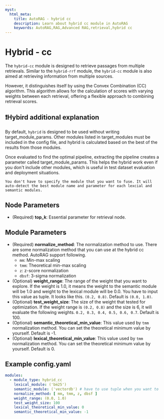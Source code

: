 ```yaml
---
myst:
  html_meta:
    title: AutoRAG - hybrid cc
    description: Learn about hybrid cc module in AutoRAG
    keywords: AutoRAG,RAG,Advanced RAG,retrieval,hybrid cc
---
```

# Hybrid - cc

The `hybrid-cc` module is designed to retrieve passages from multiple retrievals. Similar to the `hybrid-rrf` module, the `hybrid-cc` module is also aimed at retrieving information from multiple sources.

However, it distinguishes itself by using the Convex Combination (CC) algorithm. 
This algorithm allows for the calculation of scores with varying weights between each retrieval, offering a flexible approach to combining retrieval scores.

## ❗️Hybird additional explanation

By default, `hybrid` is designed to be used without writing target_module_params. Other modules listed in target_modules
must be included in the config file, and hybrid is calculated based on the best of the results from those modules.

Once evaluated to find the optimal pipeline, extracting the pipeline creates a parameter called target_module_params. This helps the hybrid work even if you don't include other modules, which is useful in test dataset evaluation and deployment situations.

```{attention}
You don't have to specify the module that you want to fuse. It will auto-detect the best module name and parameter for each lexcial and semantic modules.
```

## **Node Parameters**

- (Required) **top_k**: Essential parameter for retrieval node.

## **Module Parameters**

- (Required) **normalize_method**: The normalization method to use.
  There are some normalization method that you can use at the hybrid cc method.
  AutoRAG support following.
    - `mm`: Min-max scaling
    - `tmm`: Theoretical min-max scaling
    - `z`: z-score normalization
    - `dbsf`: 3-sigma normalization
- (Optional) **weight_range**: The range of the weight that you want to explore. If the weight is 1.0, it means the
  weight to the semantic module will be 1.0 and weight to the lexical module will be 0.0.
  You have to input this value as tuple. It looks like this. `(0.2, 0.8)`. Default is `(0.0, 1.0)`.
- (Optional) **test_weight_size**: The size of the weight that tested for optimization. If the weight range
  is `(0.2, 0.8)` and the size is 6, it will evaluate the following weights.
  `0.2, 0.3, 0.4, 0.5, 0.6, 0.7`. Default is 100.
- (Optional) **semantic_theoretical_min_value**: This value used by `tmm` normalization method. You can set the
  theoretical minimum value by yourself. Default is -1.
- (Optional) **lexical_theoretical_min_value**: This value used by `tmm` normalization method. You can set the
  theoretical minimum value by yourself. Default is 0.

## **Example config.yaml**
```yaml
modules:
  - module_type: hybrid_cc
    lexical_module: ('bm25')
    semantic_module: ('vectordb') # have to use tuple when you want to input multiple module.
    normalize_method: [ mm, tmm, z, dbsf ]
    weight_range: (0.0, 1.0)
    test_weight_size: 100
    lexical_theoretical_min_value: 0
    semantic_theoretical_min_value: -1
```
